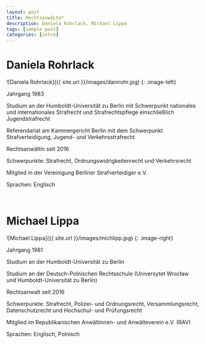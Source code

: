 ```yaml
---
layout: post
title: RechtsanwäLte*
description: Daniela Rohrlack, Michael Lippa
tags: [sample post]
categories: [intro]
---
```

# Daniela Rohrlack

![Daniela Rohrlack]({{ site.url }}/images/danirohr.jpg)
{: .image-left}

Jahrgang 1983

Studium an der Humboldt-Universität zu Berlin mit Schwerpunkt nationales und internationales Strafrecht und Strafrechtspflege einschließlich Jugendstrafrecht

Referendariat am Kammergericht Berlin mit dem Schwerpunkt Strafverteidigung, Jugend- und Verkehrsstrafrecht

Rechtsanwältin seit 2016

Schwerpunkte: Strafrecht, Ordnungswidrigkeitenrecht und Verkehrsrecht

Mitglied in der Vereinigung Berliner Strafverteidiger e.V.

Sprachen: Englisch

<br style="clear:left" />

# Michael Lippa

![Michael Lippa]({{ site.url }}/images/michlipp.jpg)
{: .image-right}

Jahrgang 1981

Studium an der Humboldt-Universität zu Berlin

Studium an der Deutsch-Polnischen Rechtsschule (Universytet Wrocław und Humboldt-Universität zu Berlin)
Rechtsanwalt seit 2016
Schwerpunkte: Strafrecht, Polizei- und Ordnungsrecht, Versammlungsrecht, Datenschutzrecht und Hochschul- und Prüfungsrecht
Mitglied im Republikanischen Anwältinnen- und Anwälteverein e.V. (RAV)
Sprachen: Englisch, Polnisch
